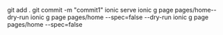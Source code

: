  git add .
 git commit -m "commit1"
 ionic serve
 ionic g page pages/home--dry-run
 ionic g page pages/home --spec=false  --dry-run
 ionic g page pages/home --spec=false